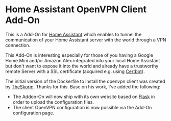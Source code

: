 # Home Assistant OpenVPN Client Add-On

This is a Add-On for [Home Assistant](https://www.home-assistant.io) which enables
to tunnel the communication of your Home Assistant server with the world through
a VPN connection.

This Add-On is interesting especially for those of you
having a Google Home Mini and/or Amazon Alex integrated into your local Home Assistant
but don't want to expose it into the world and already have a trustworthy remote Server
with a SSL certificate (acquired e.g. using [Certbot](https://certbot.eff.org/)).

The initial version of the Dockerfile to install the openvpn client was created
by [TheSkorm](https://github.com/TheSkorm). Thanks for this. Base on his work, I've
added the following:

* The Addon-On will now ship with its own website based on [Flask](http://flask.pocoo.org/)
  in order to upload the configuration files.
* The client OpenVPN configuration is now possible via the Add-On configuration page.

